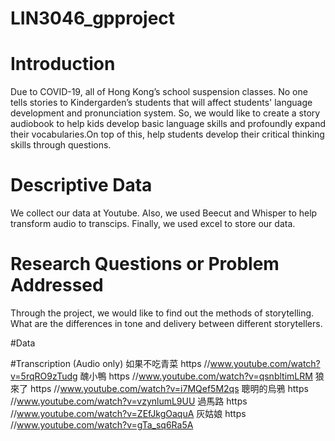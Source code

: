 # LIN3046_gpproject

# Introduction
Due to COVID-19,  all of Hong Kong’s school suspension classes. No one tells stories to Kindergarden’s students that will affect students' language development and pronunciation system. So, we would like to create a story audiobook to help kids develop basic language skills and profoundly expand their vocabularies.On top of this, help students develop their critical thinking skills through questions.

# Descriptive Data
We collect our data at Youtube. Also, we used Beecut and Whisper to help transform audio to transcips. Finally, we used excel to store our data.

# Research Questions or Problem Addressed
Through the project, we would like to find out the methods of storytelling. What are the differences in tone and delivery between different storytellers.

#Data

#Transcription (Audio only)
如果不吃青菜 https  //www.youtube.com/watch?v=5rqRO9zTudg
醜小鴨 https  //www.youtube.com/watch?v=qsnbltimLRM
狼來了 https  //www.youtube.com/watch?v=i7MQef5M2qs
聰明的烏鴉 https  //www.youtube.com/watch?v=vzynlumL9UU
過馬路 https  //www.youtube.com/watch?v=ZEfJkgOaquA
灰姑娘 https  //www.youtube.com/watch?v=gTa_sq6Ra5A
